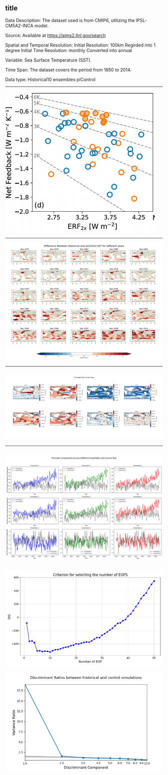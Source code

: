 title
---
Data Description:
The dataset used is from CMIP6, utilizing the IPSL-CM5A2-INCA model. 

Source:
Available at https://aims2.llnl.gov/search

Spatial and Temporal Resolution:
Initial Resolution: 100km
Regirded into 1 degree
Initial Time Resolution: monthly
Converted into annual

Variable:
Sea Surface Temperature (SST).

Time Span:
The dataset covers the period from 1850 to 2014.

Data type: 
Historical10 ensembles
piControl

 ---
![random fig](https://github.com/Aahelee/CLIM680_project_/blob/main/figures/1.png)


---
![random fig2](https://github.com/Aahelee/CLIM680_project_/blob/main/figures/climatology.png)

---
![fig3](https://github.com/Aahelee/CLIM680_project_/blob/main/figures/eof8.png)
---

---
![random fig](https://github.com/Aahelee/CLIM680_project_/blob/main/figures/pc3.png)
---
![random fig](https://github.com/Aahelee/CLIM680_project_/blob/main/figures/dis.png)
---
![random fig](https://github.com/Aahelee/CLIM680_project_/blob/main/figures/var_ratio.png)







